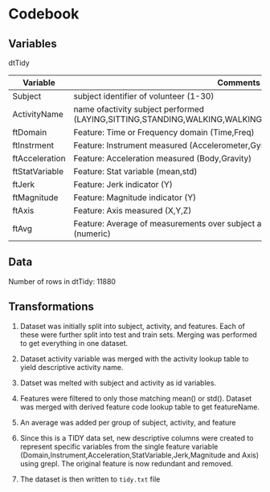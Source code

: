 Codebook
========

Variables
---------

dtTidy

Variable       | Comments
---------------|-----------
Subject        | subject identifier of volunteer (1-30)
ActivityName   | name ofactivity subject performed (LAYING,SITTING,STANDING,WALKING,WALKING_DOWNSTAIRS,WALKING_UPSTAIRS)
ftDomain       | Feature: Time or Frequency domain (Time,Freq)
ftInstrment    | Feature: Instrument measured (Accelerometer,Gyroscope)
ftAcceleration | Feature: Acceleration measured (Body,Gravity)
ftStatVariable | Feature: Stat variable (mean,std)
ftJerk         | Feature: Jerk indicator (Y)
ftMagnitude    | Feature: Magnitude indicator (Y)
ftAxis         | Feature: Axis measured (X,Y,Z)
ftAvg          | Feature: Average of measurements over subject and activity and above features (numeric)


Data
----

Number of rows in dtTidy: 11880


Transformations
---------------

1. Dataset was initially split into subject, activity, and features. Each of these were further split into test and train sets. Merging was performed to get everything in one dataset.

2. Dataset activity variable was merged with the activity lookup table to yield descriptive activity name.

3. Datset was melted with subject and activity as id variables.

4. Features were filtered to only those matching mean() or std(). Dataset was merged with derived feature code lookup table to get featureName.

5. An average was added per group of subject, activity, and feature

6. Since this is a TIDY data set, new descriptive columns were created to represent specific variables from the single feature variable (Domain,Instrument,Acceleration,StatVariable,Jerk,Magnitude and Axis) using grepl. The original feature is now redundant and removed.

7. The dataset is then written to `tidy.txt` file